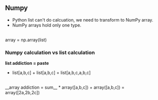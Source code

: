 ## Numpy
* Python list can't do calcuation, we need to transform to NumPy array.
* NumPy arrays hold only one type.
<br>
array = np.array(list)

### Numpy calculation vs list calculation
__list addiction = paste__
* list[a,b,c] + list[a,b,c] = list[a,b,c,a,b,c] 
<br>
__array addiction = sum__
* array([a,b,c]) + array([a,b,c]) = array([2a,2b,2c])
<br>
